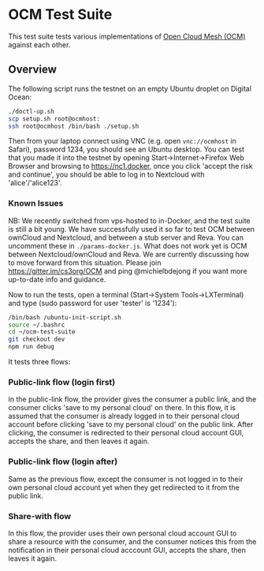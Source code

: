 # OCM Test Suite
This test suite tests various implementations of [Open Cloud Mesh (OCM)](https://github.com/cs3org/OCM-API) against each other.

## Overview
The following script runs the testnet on an empty Ubuntu droplet on Digital Ocean:
```sh
./doctl-up.sh
scp setup.sh root@ocmhost:
ssh root@ocmhost /bin/bash ./setup.sh
```

Then from your laptop connect using VNC (e.g. open `vnc://ocmhost` in Safari), password 1234, you should see an Ubuntu desktop.
You can test that you made it into the testnet by opening Start->Internet->Firefox Web Browser and browsing to https://nc1.docker, once you
click 'accept the risk and continue', you should be able to log in to Nextcloud with 'alice'/'alice123'.

### Known Issues
NB: We recently switched from vps-hosted to in-Docker, and the test suite is still a bit young.
We have successfully used it so far to test OCM between ownCloud and Nextcloud,
and between a stub server and Reva.
You can uncomment these in `./params-docker.js`.
What does not work yet is OCM between Nextcloud/ownCloud  and Reva. We are currently discussing how to move forward
from this situation. Please join https://gitter.im/cs3org/OCM and ping @michielbdejong if you want more up-to-date info and guidance.

Now to run the tests, open a terminal (Start->System Tools->LXTerminal) and type (sudo password for user 'tester' is '1234'):
```sh
/bin/bash /ubuntu-init-script.sh
source ~/.bashrc
cd ~/ocm-test-suite
git checkout dev
npm run debug
```

It tests three flows:

### Public-link flow (login first)
In the public-link flow, the provider gives the consumer a public link, and the consumer clicks 'save to my personal cloud' on there.
In this flow, it is assumed that the consumer is already logged in to their personal cloud account before clicking 'save to my personal cloud' on the public link. After clicking, the consumer is redirected to their personal cloud account GUI, accepts the share, and then leaves it again.

### Public-link flow (login after)
Same as the previous flow, except the consumer is not logged in to their own personal cloud account yet when they get redirected to it
from the public link.

### Share-with flow
In this flow, the provider uses their own personal cloud account GUI to share a resource with the consumer, and the consumer notices this from the notification in their personal cloud acccount GUI, accepts the share, then leaves it again.
